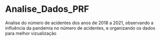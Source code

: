 # Analise_Dados_PRF
Analise do número de acidentes dos anos de 2018 a 2021, observando a influência da pandemia no número de acidentes, e organizando os dados para melhor vizualização
